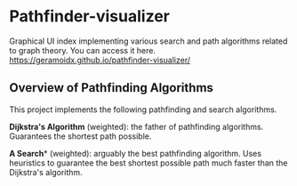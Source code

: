 # Pathfinder-visualizer

Graphical UI index implementing various search and path algorithms related to graph theory. You can access it here. https://geramoidx.github.io/pathfinder-visualizer/

## Overview of Pathfinding Algorithms

This project implements the following pathfinding and search algorithms.

**Dijkstra's Algorithm** (weighted): the father of pathfinding algorithms. Guarantees the shortest path possible.

**A Search*** (weighted): arguably the best pathfinding algorithm. Uses heuristics to guarantee the best shortest possible path much faster than the Dijkstra's algorithm.


